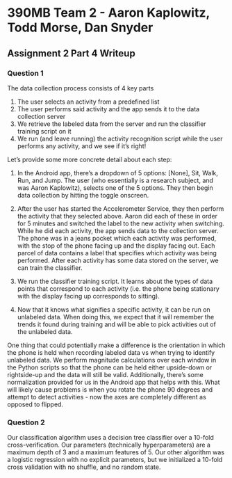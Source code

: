 # 390MB Team 2 - Aaron Kaplowitz, Todd Morse, Dan Snyder
## Assignment 2 Part 4 Writeup

### Question 1
The data collection process consists of 4 key parts
1. The user selects an activity from a predefined list
2. The user performs said activity and the app sends it to the data collection server
3. We retrieve the labeled data from the server and run the classifier training script on it
4. We run (and leave running) the activity recognition script while the user performs any activity, and we see if it’s right!

Let’s provide some more concrete detail about each step:

1. In the Android app, there’s a dropdown of 5 options: [None], Sit, Walk, Run, and Jump.  The user (who essentially is a research subject, and was Aaron Kaplowitz), selects one of the 5 options.  They then begin data collection by hitting the toggle onscreen.  

2. After the user has started the Accelerometer Service, they then perform the activity that they selected above.  Aaron did each of these in order for 5 minutes and switched the label to the new activity when switching.  While he did each activity, the app sends data to the collection server.  The phone was in a jeans pocket which each activity was performed, with the stop of the phone facing up and the display facing out.  Each parcel of data contains a label that specifies which activity was being performed.  After each activity has some data stored on the server, we can train the classifier.

3. We run the classifier training script.  It learns about the types of data points that correspond to each activity (i.e. the phone being stationary with the display facing up corresponds to sitting).  

4. Now that it knows what signifies a specific activity, it can be run on unlabeled data.  When doing this, we expect that it will remember the trends it found during training and will be able to pick activities out of the unlabeled data.


  One thing that could potentially make a difference is the orientation in which the phone is held when recording labeled data vs when trying to identify unlabeled data.  We perform magnitude calculations over each window in the Python scripts so that the phone can be held either upside-down or rightside-up and the data will still be valid. Additionally, there’s some normalization provided for us in the Android app that helps with this.  What will likely cause problems is when you rotate the phone 90 degrees and attempt to detect activities - now the axes are completely different as opposed to flipped.

### Question 2
Our classification algorithm uses a decision tree classifier over a 10-fold cross-verification.  Our parameters (technically hyperparameters) are a maximum depth of 3 and a maximum features of 5.  Our other algorithm was a logistic regression with no explicit parameters, but we initialized a 10-fold cross validation with no shuffle, and no random state.
